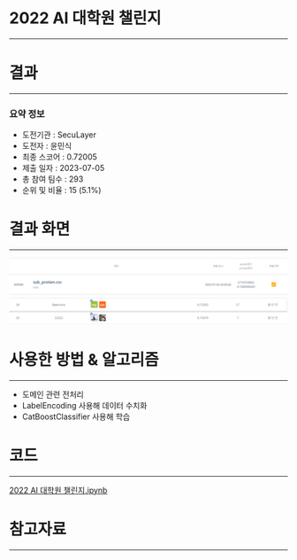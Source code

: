 # 2022 AI 대학원 챌린지
-----------------------------------
# 결과
-----------------------------------
### 요약 정보
  * 도전기관 : SecuLayer
  * 도전자 : 윤민식
  * 최종 스코어 : 0.72005
  * 제출 일자 : 2023-07-05
  * 총 참여 팀수 : 293
  * 순위 및 비율 : 15 (5.1%)
# 결과 화면
-----------------------------------
![score](./img/score.PNG)
![rank](./img/rank.PNG)
# 사용한 방법 & 알고리즘
----------------------------------
  * 도메인 관련 전처리
  * LabelEncoding 사용해 데이터 수치화
  * CatBoostClassifier 사용해 학습
# 코드
----------------------------------
[2022 AI 대학원 챌린지.ipynb](https://github.com/yms0606/SecuLayer/blob/main/2022%20AI%20%EB%8C%80%ED%95%99%EC%9B%90%20%EC%B1%8C%EB%A6%B0%EC%A7%80/2022%20AI%20%EB%8C%80%ED%95%99%EC%9B%90%20%EC%B1%8C%EB%A6%B0%EC%A7%80.ipynb)
# 참고자료
----------------------------------
